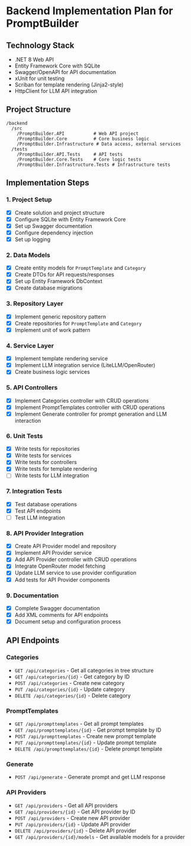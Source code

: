 # Backend Implementation Plan for PromptBuilder

## Technology Stack
- .NET 8 Web API
- Entity Framework Core with SQLite
- Swagger/OpenAPI for API documentation
- xUnit for unit testing
- Scriban for template rendering (Jinja2-style)
- HttpClient for LLM API integration

## Project Structure
```
/backend
  /src
    /PromptBuilder.API           # Web API project
    /PromptBuilder.Core          # Core business logic
    /PromptBuilder.Infrastructure # Data access, external services
  /tests
    /PromptBuilder.API.Tests     # API tests
    /PromptBuilder.Core.Tests    # Core logic tests
    /PromptBuilder.Infrastructure.Tests # Infrastructure tests
```

## Implementation Steps

### 1. Project Setup
- [x] Create solution and project structure
- [x] Configure SQLite with Entity Framework Core
- [x] Set up Swagger documentation
- [x] Configure dependency injection
- [x] Set up logging

### 2. Data Models
- [x] Create entity models for `PromptTemplate` and `Category`
- [x] Create DTOs for API requests/responses
- [x] Set up Entity Framework DbContext
- [x] Create database migrations

### 3. Repository Layer
- [x] Implement generic repository pattern
- [x] Create repositories for `PromptTemplate` and `Category`
- [x] Implement unit of work pattern

### 4. Service Layer
- [x] Implement template rendering service
- [x] Implement LLM integration service (LiteLLM/OpenRouter)
- [x] Create business logic services

### 5. API Controllers
- [x] Implement Categories controller with CRUD operations
- [x] Implement PromptTemplates controller with CRUD operations
- [x] Implement Generate controller for prompt generation and LLM interaction

### 6. Unit Tests
- [x] Write tests for repositories
- [x] Write tests for services
- [x] Write tests for controllers
- [x] Write tests for template rendering
- [ ] Write tests for LLM integration

### 7. Integration Tests
- [x] Test database operations
- [x] Test API endpoints
- [ ] Test LLM integration

### 8. API Provider Integration
- [x] Create API Provider model and repository
- [x] Implement API Provider service
- [x] Add API Provider controller with CRUD operations
- [x] Integrate OpenRouter model fetching
- [x] Update LLM service to use provider configuration
- [x] Add tests for API Provider components

### 9. Documentation
- [x] Complete Swagger documentation
- [x] Add XML comments for API endpoints
- [x] Document setup and configuration process

## API Endpoints

### Categories
- `GET /api/categories` - Get all categories in tree structure
- `GET /api/categories/{id}` - Get category by ID
- `POST /api/categories` - Create new category
- `PUT /api/categories/{id}` - Update category
- `DELETE /api/categories/{id}` - Delete category

### PromptTemplates
- `GET /api/prompttemplates` - Get all prompt templates
- `GET /api/prompttemplates/{id}` - Get prompt template by ID
- `POST /api/prompttemplates` - Create new prompt template
- `PUT /api/prompttemplates/{id}` - Update prompt template
- `DELETE /api/prompttemplates/{id}` - Delete prompt template

### Generate
- `POST /api/generate` - Generate prompt and get LLM response

### API Providers
- `GET /api/providers` - Get all API providers
- `GET /api/providers/{id}` - Get API provider by ID
- `POST /api/providers` - Create new API provider
- `PUT /api/providers/{id}` - Update API provider
- `DELETE /api/providers/{id}` - Delete API provider
- `GET /api/providers/{id}/models` - Get available models for a provider
